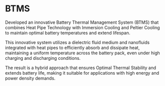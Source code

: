# BTMS

Developed an innovative Battery Thermal Management System (BTMS) that combines Heat Pipe Technology with Immersion Cooling and Peltier Cooling to maintain optimal battery temperatures and extend lifespan.

This innovative system utilizes a dielectric fluid medium and nanofluids integrated with heat pipes to efficiently absorb and dissipate heat, maintaining a uniform temperature across the battery pack, even under high charging and discharging conditions.

The result is a hybrid approach that ensures Optimal Thermal Stability and extends battery life, making it suitable for applications with high energy and power density demands.
